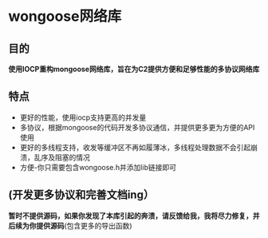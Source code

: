 # wongoose网络库
## 目的
**使用IOCP重构mongoose网络库，旨在为C2提供方便和足够性能的多协议网络库**
## 特点
- 更好的性能，使用iocp支持更高的并发量
- 多协议，根据mongoose的代码开发多协议通信，并提供更多更为方便的API使用
- 更好的多线程支持，收发等缓冲区不再如履薄冰，多线程处理数据不会引起崩溃，乱序及阻塞的情况
- 方便-你只需要包含wongoose.h并添加lib链接即可
## (开发更多协议和完善文档ing）

**暂时不提供源码，如果你发现了本库引起的奔溃，请反馈给我，我将尽力修复，并后续为你提供源码**(包含更多的导出函数)

